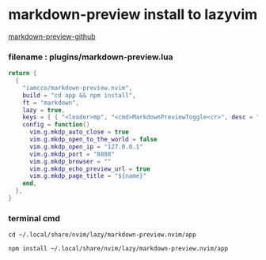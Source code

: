 # markdown-preview install to lazyvim

[markdown-preview-github](https://github.com/volca/markdown-preview)     
### filename : plugins/markdown-preview.lua
```plugin/markdown-preview.lua
return {
  {
    "iamcco/markdown-preview.nvim",
    build = "cd app && npm install",
    ft = "markdown",
    lazy = true,
    keys = { { "<leader>mp", "<cmd>MarkdownPreviewToggle<cr>", desc = "Markdown Preview" } },
    config = function()
      vim.g.mkdp_auto_close = true
      vim.g.mkdp_open_to_the_world = false
      vim.g.mkdp_open_ip = "127.0.0.1"
      vim.g.mkdp_port = "8888"
      vim.g.mkdp_browser = ""
      vim.g.mkdp_echo_preview_url = true
      vim.g.mkdp_page_title = "${name}"
    end,
  },
}

```
### terminal cmd
```shell
cd ~/.local/share/nvim/lazy/markdown-preview.nvim/app
```

```shell
npm install ~/.local/share/nvim/lazy/markdown-preview.nvim/app
```


